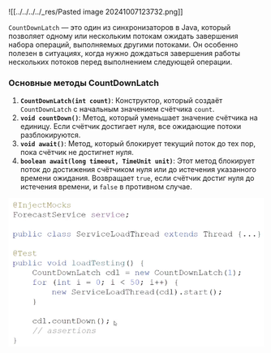 ![[../../../../_res/Pasted image 20241007123732.png]]

`CountDownLatch` — это один из синхронизаторов в Java, который позволяет одному или нескольким потокам ожидать завершения набора операций, выполняемых другими потоками. Он особенно полезен в ситуациях, когда нужно дождаться завершения работы нескольких потоков перед выполнением следующей операции.

### Основные методы CountDownLatch

1. **`CountDownLatch(int count)`**: Конструктор, который создаёт `CountDownLatch` с начальным значением счётчика `count`.
2. **`void countDown()`**: Метод, который уменьшает значение счётчика на единицу. Если счётчик достигает нуля, все ожидающие потоки разблокируются.
3. **`void await()`**: Метод, который блокирует текущий поток до тех пор, пока счётчик не достигнет нуля.
4. **`boolean await(long timeout, TimeUnit unit)`**: Этот метод блокирует поток до достижения счётчиком нуля или до истечения указанного времени ожидания. Возвращает `true`, если счётчик достиг нуля до истечения времени, и `false` в противном случае.

![](../../../../_res/Pasted%20image%2020250113165237.png)

